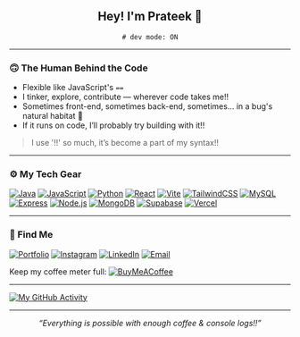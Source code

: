 <h2 align="center">Hey! I'm Prateek 🐸</h2>
<p align="center"><code># dev mode: ON</code></p>

---

### 🙃 The Human Behind the Code

- Flexible like JavaScript's `==`
- I tinker, explore, contribute — wherever code takes me!!
- Sometimes front-end, sometimes back-end, sometimes... in a bug's natural habitat 🐛
- If it runs on code, I’ll probably try building with it!!

> I use '!!' so much, it’s become a part of my syntax!!
---

### ⚙ My Tech Gear

[![Java](https://img.shields.io/badge/Java-%23ED8B00.svg?style=flat&logo=openjdk&logoColor=white)](https://github.com/openjdk)
[![JavaScript](https://img.shields.io/badge/JavaScript-%23323330.svg?style=flat&logo=javascript&logoColor=%23F7DF1E)](https://github.com/tc39)
[![Python](https://img.shields.io/badge/Python-3670A0?style=flat&logo=python&logoColor=ffdd54)](https://github.com/python)
[![React](https://img.shields.io/badge/React-%2320232a.svg?style=flat&logo=react&logoColor=%2361DAFB)](https://github.com/facebook/react)
[![Vite](https://img.shields.io/badge/Vite-%23646CFF.svg?style=flat&logo=vite&logoColor=white)](https://github.com/vitejs/vite)
[![TailwindCSS](https://img.shields.io/badge/TailwindCSS-%2338B2AC.svg?style=flat&logo=tailwind-css&logoColor=white)](https://github.com/tailwindlabs/tailwindcss)
[![MySQL](https://img.shields.io/badge/MySQL-4479A1.svg?style=flat&logo=mysql&logoColor=white)](https://github.com/mysql)
[![Express](https://img.shields.io/badge/Express.js-%23404d59.svg?style=flat&logo=express&logoColor=%2361DAFB)](https://github.com/expressjs/express)
[![Node.js](https://img.shields.io/badge/Node.js-%23339933.svg?style=flat&logo=node.js&logoColor=white)](https://github.com/nodejs/node)
[![MongoDB](https://img.shields.io/badge/MongoDB-%2347A248.svg?style=flat&logo=mongodb&logoColor=white)](https://github.com/mongodb/mongo)
[![Supabase](https://img.shields.io/badge/Supabase-%2300F7B3.svg?style=flat&logo=supabase&logoColor=black)](https://github.com/supabase/supabase)
[![Vercel](https://img.shields.io/badge/Vercel-%23000000.svg?style=flat&logo=vercel&logoColor=white)](https://github.com/vercel)

---

### 🔗 Find Me

[![Portfolio](https://img.shields.io/badge/Portfolio-%230077B5.svg?style=flat&logo=person&logoColor=white)](https://portfolio-git-main-prateekbisht23s-projects.vercel.app/)
[![Instagram](https://img.shields.io/badge/Instagram-%23E4405F?style=flat&logo=instagram&logoColor=white)](https://instagram.com/__prateek.23_)
[![LinkedIn](https://img.shields.io/badge/LinkedIn-%230077B5?style=flat&logo=linkedin&logoColor=white)](https://linkedin.com/in/prateek-bisht-7a062a258)
[![Email](https://img.shields.io/badge/Email-%23D14836.svg?style=flat&logo=gmail&logoColor=white)](mailto:prateekbisht.dev@gmail.com)  

Keep my coffee meter full: 
[![BuyMeACoffee](https://img.shields.io/badge/Buy%20Me%20a%20Coffee-ffdd00?style=flat&logo=buy-me-a-coffee&logoColor=black)](https://buymeacoffee.com/prateekbisht)

---

[![My GitHub Activity](https://github-readme-activity-graph.vercel.app/graph?username=prateekbisht23&bg_color=00000000&color=ffffff&line=999999&point=ffffff&area=true&area_color=444444&hide_border=true)](https://github.com/prateekbisht23)

---

<p align="center"><i>“Everything is possible with enough coffee & console logs!!”</i></p>
